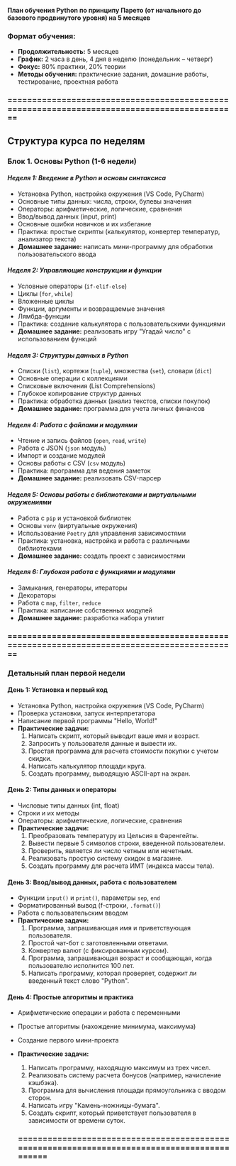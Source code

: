 **План обучения Python по принципу Парето (от начального до базового продвинутого уровня) на 5 месяцев**

### **Формат обучения:**

- **Продолжительность:** 5 месяцев
- **График:** 2 часа в день, 4 дня в неделю (понедельник – четверг)
- **Фокус:** 80% практики, 20% теории
- **Методы обучения:** практические задания, домашние работы, тестирование, проектная работа

### ============================================================================================

## **Структура курса по неделям**

### **Блок 1. Основы Python (1-6 недели)**

#### _Неделя 1: Введение в Python и основы синтаксиса_

- Установка Python, настройка окружения (VS Code, PyCharm)
- Основные типы данных: числа, строки, булевы значения
- Операторы: арифметические, логические, сравнения
- Ввод/вывод данных (input, print)
- Основные ошибки новичков и их избегание
- Практика: простые скрипты (калькулятор, конвертер температур, анализатор текста)
- **Домашнее задание:** написать мини-программу для обработки пользовательского ввода

#### _Неделя 2: Управляющие конструкции и функции_

- Условные операторы (`if-elif-else`)
- Циклы (`for`, `while`)
- Вложенные циклы
- Функции, аргументы и возвращаемые значения
- Лямбда-функции
- Практика: создание калькулятора с пользовательскими функциями
- **Домашнее задание:** реализовать игру "Угадай число" с использованием функций

#### _Неделя 3: Структуры данных в Python_

- Списки (`list`), кортежи (`tuple`), множества (`set`), словари (`dict`)
- Основные операции с коллекциями
- Списковые включения (List Comprehensions)
- Глубокое копирование структур данных
- Практика: обработка данных (анализ текстов, списки покупок)
- **Домашнее задание:** программа для учета личных финансов

#### _Неделя 4: Работа с файлами и модулями_

- Чтение и запись файлов (`open`, `read`, `write`)
- Работа с JSON (`json` модуль)
- Импорт и создание модулей
- Основы работы с CSV (`csv` модуль)
- Практика: программа для ведения заметок
- **Домашнее задание:** реализовать CSV-парсер

#### _Неделя 5: Основы работы с библиотеками и виртуальными окружениями_

- Работа с `pip` и установкой библиотек
- Основы `venv` (виртуальные окружения)
- Использование `Poetry` для управления зависимостями
- Практика: установка, настройка и работа с различными библиотеками
- **Домашнее задание:** создать проект с зависимостями

#### _Неделя 6: Глубокая работа с функциями и модулями_

- Замыкания, генераторы, итераторы
- Декораторы
- Работа с `map`, `filter`, `reduce`
- Практика: написание собственных модулей
- **Домашнее задание:** разработка набора утилит

### ============================================================================================

### **Детальный план первой недели**

#### **День 1: Установка и первый код**

- Установка Python, настройка окружения (VS Code, PyCharm)
- Проверка установки, запуск интерпретатора
- Написание первой программы "Hello, World!"
- **Практические задачи:**
  1. Написать скрипт, который выводит ваше имя и возраст.
  2. Запросить у пользователя данные и вывести их.
  3. Простая программа для расчета стоимости покупки с учетом скидки.
  4. Написать калькулятор площади круга.
  5. Создать программу, выводящую ASCII-арт на экран.

#### **День 2: Типы данных и операторы**

- Числовые типы данных (int, float)
- Строки и их методы
- Операторы: арифметические, логические, сравнения
- **Практические задачи:**
  1. Преобразовать температуру из Цельсия в Фаренгейты.
  2. Вывести первые 5 символов строки, введенной пользователем.
  3. Проверить, является ли число четным или нечетным.
  4. Реализовать простую систему скидок в магазине.
  5. Создать программу для расчета ИМТ (индекса массы тела).

#### **День 3: Ввод/вывод данных, работа с пользователем**

- Функции `input()` и `print()`, параметры `sep`, `end`
- Форматированный вывод (f-строки, `.format()`)
- Работа с пользовательским вводом
- **Практические задачи:**
  1. Программа, запрашивающая имя и приветствующая пользователя.
  2. Простой чат-бот с заготовленными ответами.
  3. Конвертер валют (с фиксированным курсом).
  4. Программа, запрашивающая возраст и сообщающая, когда пользователю исполнится 100 лет.
  5. Написать программу, которая проверяет, содержит ли введенный текст слово "Python".

#### **День 4: Простые алгоритмы и практика**

- Арифметические операции и работа с переменными
- Простые алгоритмы (нахождение минимума, максимума)
- Создание первого мини-проекта
- **Практические задачи:**

  1. Написать программу, находящую максимум из трех чисел.
  2. Реализовать систему расчета бонусов (например, начисление кэшбэка).
  3. Программа для вычисления площади прямоугольника с вводом сторон.
  4. Написать игру "Камень-ножницы-бумага".
  5. Создать скрипт, который приветствует пользователя в зависимости от времени суток.

  ### ============================================================================================

